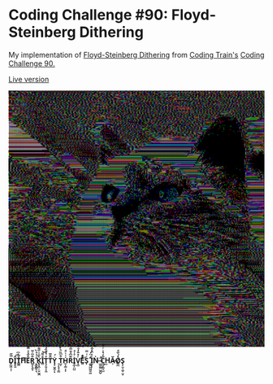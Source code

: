 # Coding Challenge #90: Floyd-Steinberg Dithering

My implementation of [Floyd-Steinberg Dithering](https://en.wikipedia.org/wiki/Floyd–Steinberg_dithering) from [Coding Train's](https://github.com/CodingTrain) [Coding Challenge 90.](https://www.youtube.com/watch?v=0L2n8Tg2FwI)

[Live version](https://stellartux.github.io/CC90/)

![Dither Kitty](/assets/ditherkitty.png)

**D̡̺͖̘͔̿̋Î̥͍̱͡Tͪ̍͆͏̥͔̩͇͇H͌͠Ȇ̌̉ͯ̿͊́R̳̦̖̱̟͒ͫ͐̅ ̖͇̭͇͎̖͊͐̽ͪ̀K̢͓̯͕̫̠̰̯̀̋͐͛̋͌I̻̐̄̋͝T̖̙͈̞̦͖̓ͥͤ̏̒͝ͅT̑̄̅Y̧͕̮̯͎͛́ͅ ̙̞̖̖͎̳T̺̜͋͆̏ͪ̊̈̉H͍͎̳͙͙͑͑͛ͩR͌͆ͣ̄̿ͩ͏I̥̲̦̤̺͛ͮ̾ͣV̘̻ͬͤ͊̒ͧ͡Ẽͬ͗ͭ̂ͦ͏͈S̟ͥ͑̿ ̑͑̈́͏̰͍̺̺͖͍̰I̤̗̹ͨͥ̂̓̑ͥǸ ̶̲̰͚͖̺̯̮̋͑C̲̫̗̳͉̺̋̓̔̾ͬͧ͂H͟Ǎ̶͕O̸̳̪ͤ́̆ͩS̢̞̫͔͚͎̼͓**
